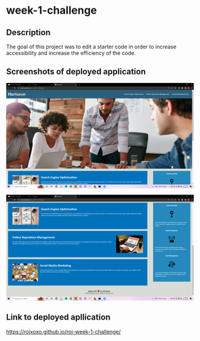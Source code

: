 # week-1-challenge


## Description
The goal of this project was to edit a starter code in order to increase accessibility and increase the efficiency of the code. 

## Screenshots of deployed application

![screenshot](Screenshot-(1).png)

![screenshot](Screenshot-(3).png)

## Link to deployed apllication

https://rojxoxo.github.io/roj-week-1-challenge/

